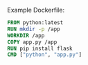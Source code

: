 Example Dockerfile:

```Dockerfile
FROM python:latest
RUN mkdir -p /app
WORKDIR /app
COPY app.py /app
RUN pip install flask
CMD ["python", "app.py"]
```
